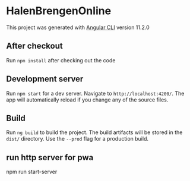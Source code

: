# HalenBrengenOnline

This project was generated with [Angular CLI](https://github.com/angular/angular-cli) version 11.2.0

## After checkout

Run `npm install` after checking out the code

## Development server

Run `npm start` for a dev server. Navigate to `http://localhost:4200/`. The app will automatically reload if you change any of the source files.

## Build

Run `ng build` to build the project. The build artifacts will be stored in the `dist/` directory. Use the `--prod` flag for a production build.

## run http server for pwa
npm run start-server

